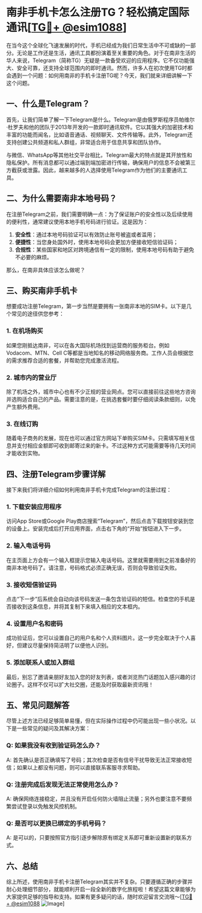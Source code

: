 # 南非手机卡怎么注册TG？轻松搞定国际通讯[[TG💪+ @esim1088](https://t.me/s/esim1088)]

在当今这个全球化飞速发展的时代，手机已经成为我们日常生活中不可或缺的一部分。无论是工作还是生活，通讯工具都扮演着至关重要的角色。对于在南非生活的华人来说，Telegram（简称TG）无疑是一款备受欢迎的应用程序。它不仅功能强大、安全可靠，还支持全球范围内的即时通讯。然而，许多人在初次使用TG时都会遇到一个问题：如何用南非的手机卡注册TG呢？今天，我们就来详细讲解一下这个问题。

## 一、什么是Telegram？

首先，让我们简单了解一下Telegram是什么。Telegram是由俄罗斯程序员帕维尔·杜罗夫和他的团队于2013年开发的一款即时通讯软件。它以其强大的加密技术和丰富的功能而闻名，比如语音通话、视频聊天、文件传输等。此外，Telegram还支持创建公共频道和私人群组，非常适合用于信息共享和团队协作。

与微信、WhatsApp等其他社交平台相比，Telegram最大的特点就是其开放性和隐私保护。所有消息都可以通过端到端加密进行传输，确保用户的信息不会被第三方截获或泄露。因此，越来越多的人选择使用Telegram作为他们的主要通讯工具。

## 二、为什么需要南非本地号码？

在注册Telegram之前，我们需要明确一点：为了保证账户的安全性以及后续使用的便利性，通常建议使用本地手机号码进行验证。这是因为：

1. **安全性**：通过本地号码验证可以有效防止账号被盗或者滥用；
2. **便捷性**：当您身处国外时，使用本地号码会更加方便接收短信验证码；
3. **合规性**：某些国家和地区对跨境通信有一定的限制，使用本地号码有助于避免不必要的麻烦。

那么，在南非具体应该怎么做呢？

## 三、购买南非手机卡

想要成功注册Telegram，第一步当然是要拥有一张南非本地的SIM卡。以下是几个常见的途径供您参考：

### 1. 在机场购买
如果您刚抵达南非，可以在各大国际机场找到运营商的服务柜台。例如Vodacom、MTN、Cell C等都是当地知名的移动网络服务商。工作人员会根据您的需求推荐合适的套餐，并帮助您完成激活流程。

### 2. 城市内的营业厅
除了机场之外，城市中心也有不少正规的营业网点。您可以直接前往这些地方咨询并选购适合自己的产品。需要注意的是，在挑选套餐时要仔细阅读条款细则，以免产生额外费用。

### 3. 在线订购
随着电子商务的发展，现在也可以通过官方网站下单购买SIM卡。只需填写相关信息并支付相应金额即可收到邮寄过来的新卡。不过这种方式可能需要等待几天时间才能收到实物。

## 四、注册Telegram步骤详解

接下来我们将详细介绍如何利用南非手机卡完成Telegram的注册过程：

### 1. 下载安装应用程序
访问App Store或Google Play商店搜索“Telegram”，然后点击下载按钮安装到您的设备上。安装完成后打开应用界面，点击右下角的“开始”按钮进入下一步。

### 2. 输入电话号码
在主页面上方会有一个输入框提示您输入电话号码。这里就需要用到之前准备好的南非本地号码了。请注意，号码格式必须正确无误，否则会导致验证失败。

### 3. 接收短信验证码
点击“下一步”后系统会自动向该号码发送一条包含验证码的短信。检查您的手机是否接收到这条信息，并将其复制下来填入相应的文本框内。

### 4. 设置用户名和密码
成功验证后，您可以设置自己的用户名和个人资料图片。这一步完全取决于个人喜好，但建议尽量保持简洁明了以便他人识别。

### 5. 添加联系人或加入群组
最后，别忘了邀请亲朋好友加入您的好友列表，或者浏览热门话题加入感兴趣的讨论圈子。这样不仅可以扩大社交圈，还能及时获取最新资讯哦！

## 五、常见问题解答

尽管上述方法已经足够简单易懂，但在实际操作过程中仍可能出现一些小状况。以下是一些常见的疑问及其解决方案：

### Q: 如果我没有收到验证码怎么办？
A: 首先确认是否正确填写了号码；其次检查是否有信号干扰导致无法正常接收短信；如果以上都没有问题，则可以直接联系客服寻求帮助。

### Q: 注册完成后发现无法正常使用怎么办？
A: 确保网络连接稳定，并且没有开启任何防火墙阻止流量；另外也要注意不要频繁尝试登录以免触发风控机制。

### Q: 是否可以更换已绑定的手机号码？
A: 是可以的，只要按照官方指引逐步解除原有绑定关系即可重新设置新的联系方式。

## 六、总结

综上所述，使用南非手机卡注册Telegram其实并不复杂。只要遵循正确的步骤并耐心处理细节部分，就能顺利开启一段全新的数字化旅程啦！希望这篇文章能够为大家提供足够的指导和支持。如果有更多疑问的话，随时欢迎留言交流哦～[[TG💪+ @esim1088](https://t.me/s/esim1088) ![Image](https://i.postimg.cc/4NQfJmqS/Snipaste-2025-05-13-00-14-12.png)]